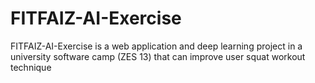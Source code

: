 # FITFAIZ-AI-Exercise

FITFAIZ-AI-Exercise is a web application and deep learning project in a university software camp (ZES 13) that can improve user squat workout technique 
